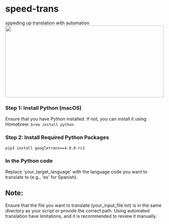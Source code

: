 # speed-trans
sppeding up translation with automation
<img src="https://media2.giphy.com/media/FVZoYkTx3cuVCkEavD/giphy.gif" style="width: 500px; height: 227.083333px;">

### Step 1: Install Python (macOS)
Ensure that you have Python installed. If not, you can install it using Homebrew:
`brew install python`

### Step 2: Install Required Python Packages
`pip3 install googletrans==4.0.0-rc1`

### In the Python code
Replace 'your_target_language' with the language code you want to translate to (e.g., 'es' for Spanish).

## Note:
Ensure that the file you want to translate (your_input_file.txt) is in the same directory as your script or provide the correct path.
Using automated translation have limitations, and it is recommended to review it manually.
